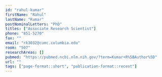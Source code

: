 ```yaml
---
id: "rahul-kumar"
firstName: "Rahul"
lastName: "Kumar"
postNominalLetters: "PhD"
titles: ["Associate Research Scientist"]
phone: "851-5270"
fax: ""
email: "rk3032@cumc.columbia.edu"
room: "507"
researchAreas: []
pubmed: "https://pubmed.ncbi.nlm.nih.gov/?term=Kumar+R%5BAuthor%5D"
url: ""
tags: ["page-format::short", "publication-format::recent"]
---
```

